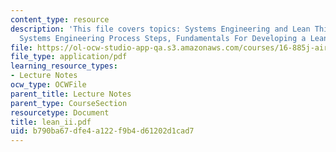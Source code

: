 ```yaml
---
content_type: resource
description: 'This file covers topics: Systems Engineering and Lean Thinking, Simplified
  Systems Engineering Process Steps, Fundamentals For Developing a Lean Process etc.'
file: https://ol-ocw-studio-app-qa.s3.amazonaws.com/courses/16-885j-aircraft-systems-engineering-fall-2004/b790ba67dfe4a122f9b4d61202d1cad7_lean_ii.pdf
file_type: application/pdf
learning_resource_types:
- Lecture Notes
ocw_type: OCWFile
parent_title: Lecture Notes
parent_type: CourseSection
resourcetype: Document
title: lean_ii.pdf
uid: b790ba67-dfe4-a122-f9b4-d61202d1cad7
---
```

